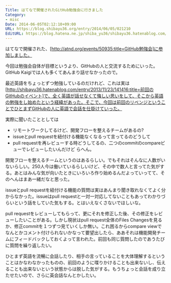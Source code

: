```yaml
---
Title: はてなで開催されたGitHub勉強会に行きました
Category:
- misc
Date: 2014-06-05T02:12:10+09:00
URL: https://blog.shibayu36.org/entry/2014/06/05/021210
EditURL: https://blog.hatena.ne.jp/shiba_yu36/shibayu36.hatenablog.com/atom/entry/12921228815725533713
---
```


はてなで開催された、[http://atnd.org/events/50935:title=GitHub勉強会]に参加しました。

今回は勉強会自体が目標というより、GitHubの人と交流するためにいった。GitHub Kaigiでは人も多くてあんまり話せなかったので。

最近英語をちょっとずつ勉強しているのだけれど、これは実は[http://shibayu36.hatenablog.com/entry/2013/11/23/141416:title=前回のGitHubのイベント]で、全く英語が話せなくて悔しい思いをして、そこから英語の勉強をし始めたという経緯があった。そこで、今回は前回のリベンジということでひとまずGitHubの人に英語で会話を仕掛けていった。


実際に聞いたこととしては
- リモートワークしてるけど、開発フローを整えるチームがあるの?
- issueとpull requestを紐付ける機能なくなるって言ってるのどうして
- pull requestを再レビューする時どうしてるの、二つのcommitのcompareビューでレビューしたいんだけど
らへん。

開発フローを整えるチームというのはあるらしい。でもそれはそんなに人数がいないらしい。250人今は働いているらしいけど、その中で数人と言ってた気がする。あとはみんな気が向いたときにいろいろ作り始めるんだよっていってて、そのへんはまあ一緒だなと思った。

issueとpull requestを紐付ける機能の質問は実はあんまり聞き取れなくてよく分からなかった。issueはpull requestと一対一対応してないこともあってわかりづらいという話をしていた気もする。とはいえなくさないでほしいな。

pull requestをレビューしてもらって、更にそれを修正した後、その修正をレビューしたいことがある。しかし現状はpull request全体のFiles Changesを見るか、修正commitを１つずつ見ていくしか無い。これ困るからcompare viewでなんとかコメント付けられないかなって要望出したら、ああそれは機能開発チームにフィードバックしておくよって言われた。前回も同じ質問したのであうたびに質問を繰り返したい。


ひとまず英語を流暢に会話したり、相手の言っていることを大体理解するということはかなわなかったものの、前回のように喋りかけることも出来ないし、伝えることも出来ないという状態からは脱した気がする。もうちょっと会話を成り立たせたいので、さらに英会話なんとかしたい。

